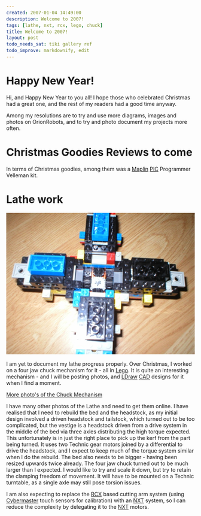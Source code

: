 ```yaml
---
created: 2007-01-04 14:49:00
description: Welcome to 2007!
tags: [lathe, nxt, rcx, lego, chuck]
title: Welcome to 2007!
layout: post
todo_needs_sat: tiki gallery ref
todo_improve: markdownify, edit
---
```

# Happy New Year!

Hi, and Happy New Year to you all! I hope those who celebrated Christmas had a great one, and the rest of my readers had a good time anyway.

Among my resolutions are to try and use more diagrams, images and photos on OrionRobots, and to try and photo document my projects more often.

# Christmas Goodies Reviews to come

In terms of Christmas goodies, among them was a [Maplin](/wiki/maplin "Maplin") [PIC](/wiki/pic "PIC") Programmer Velleman kit.

# Lathe work

<img alt="This is a view of the chuck at its widest extent. I am aware that the transmission between the arms may be vulnerable to kerf, but be aware that the mechanism will be deployed vertically with the job held horizontally, so it should not be in the path of it." class="img-responsive" src="/galleries/gallery-19-four-jaw-chuck/405-chuck1-4.JPG"/>

I am yet to document my lathe progress properly. Over Christmas, I worked on a four jaw chuck mechanism for it - all in [Lego](/wiki/lego "The best known construction toy"). It is quite an interesting mechanism - and I will be posting photos, and [LDraw](/wiki/ldraw_System "The LDraw Lego CAD System") [CAD](/wiki/cad "Computer Aided Design") designs for it when I find a moment.

[More photo's of the Chuck Mechanism](/galleries/gallery-19-four-jaw-chuck/)

I have many other photos of the Lathe and need to get them online. I have realised that I need to rebuild the bed and the headstock, as my initial design involved a driven headstock and tailstock, which turned out to be too complicated, but the vestige is a headstock driven from a drive system in the middle of the bed via three axles distributing the high torque expected. This unfortunately is in just the right place to pick up the kerf from the part being turned. It uses two Technic gear motors joined by a differential to drive the headstock, and I expect to keep much of the torque system similar when I do the rebuild. The bed also needs to be bigger - having been resized upwards twice already. The four jaw chuck turned out to be much larger than I expected. I would like to try and scale it down, but try to retain the clamping freedom of movement. It will have to be mounted on a Technic turntable, as a single axle may still pose torsion issues.

I am also expecting to replace the [RCX](/wiki/lego_rcx "The Lego RCX") based cutting arm system (using [Cybermaster](/wiki/cybermaster "CyberMaster") touch sensors for calibration) with an [NXT](/wiki/nxt "Legos NeXT generation robotics kit") system, so I can reduce the complexity by delegating it to the [NXT](/wiki/nxt "Legos NeXT generation robotics kit") motors.
